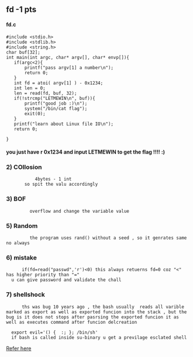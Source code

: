  ## fd -1 pts 
 
 
 #### fd.c
 ```
#include <stdio.h>
#include <stdlib.h>
#include <string.h>
char buf[32];
int main(int argc, char* argv[], char* envp[]){
	if(argc<2){
		printf("pass argv[1] a number\n");
		return 0;
	}
	int fd = atoi( argv[1] ) - 0x1234;
	int len = 0;
	len = read(fd, buf, 32);
	if(!strcmp("LETMEWIN\n", buf)){
		printf("good job :)\n");
		system("/bin/cat flag");
		exit(0);
	}
	printf("learn about Linux file IO\n");
	return 0;

} 

```

#### you just have r 0x1234 and input LETMEWIN to get the flag !!!! :)
 
 ### 2) COllosion 
               4bytes - 1 int 
	       so spit the valu accordingly
### 3) BOF
             overflow and change the variable value
### 5) Random
             the program uses rand() without a seed , so it genrates same no always
### 6) mistake
          if(fd=read("passwd",'r')<0) this always retuerns fd=0 coz "<" has higher priority than "="
	  u can give password and validate the chall 
### 7) shellshock
          ths was bug 10 years ago , the bash usually  reads all varible marked as export as well as exported funcion into the stack , but the bug is it does not stops after pasrsing the exported funcion it as well as executes command after funcion delcreation 
	  
	  export evil='() {  :; }; /bin/sh'
	  if bash is called inside su-binary u get a previlage esclated shell 
[Refer here](https://unix.stackexchange.com/questions/157329/what-does-env-x-command-bash-do-and-why-is-it-insecure)
